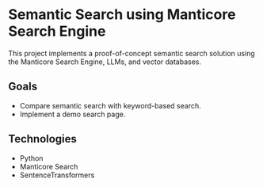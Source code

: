 # Semantic Search using Manticore Search Engine
This project implements a proof-of-concept semantic search solution using the Manticore Search Engine, LLMs, and vector databases.

## Goals
- Compare semantic search with keyword-based search.
- Implement a demo search page.

## Technologies
- Python
- Manticore Search
- SentenceTransformers
